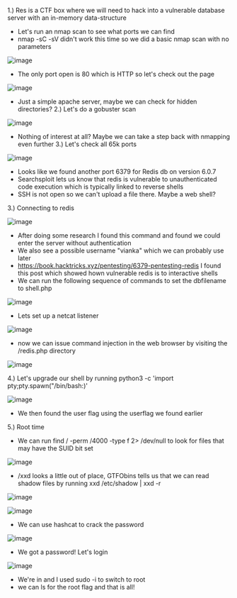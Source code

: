 1.) Res is a CTF box where we will need to hack into a vulnerable database server with an in-memory data-structure 
  - Let's run an nmap scan to see what ports we can find
  - nmap -sC -sV didn't work this time so we did a basic nmap scan with no parameters

![image](https://github.com/JordanPenaloza/TryHackMe/assets/113396128/346974ec-8827-424a-8cde-363348e861dc)

  - The only port open is 80 which is HTTP so let's check out the page
    
![image](https://github.com/JordanPenaloza/TryHackMe/assets/113396128/58f1167e-3f06-4c85-8e5d-5f1f3b5171b5)


  -  Just a simple apache server, maybe we can check for hidden directories?
2.) Let's do a gobuster scan

![image](https://github.com/JordanPenaloza/TryHackMe/assets/113396128/20cf9f09-8fd7-4a45-b4a0-e074bacfae3d)

  -  Nothing of interest at all? Maybe we can take a step back with nmapping even further
3.) Let's check all 65k ports

![image](https://github.com/JordanPenaloza/TryHackMe/assets/113396128/99683ce5-2ea7-4a7b-b5fe-969de4c78ba3)

  - Looks like we found another port 6379 for Redis db on version 6.0.7
  - Searchsploit lets us know that redis is vulnerable to unauthenticated code execution which is typically linked to reverse shells
  - SSH is not open so we can't upload a file there. Maybe a web shell?

3.) Connecting to redis

![image](https://github.com/JordanPenaloza/TryHackMe/assets/113396128/37d5cc63-778a-4047-bc27-f0b14be6ddde)

  - After doing some research I found this command and found we could enter the server without authentication
  - We also see a possible username "vianka" which we can probably use later
  - https://book.hacktricks.xyz/pentesting/6379-pentesting-redis I found this post which showed hown vulnerable redis is to interactive shells
  - We can run the following sequence of commands to set the dbfilename to shell.php

![image](https://github.com/JordanPenaloza/TryHackMe/assets/113396128/8bb810bf-f595-4810-b4ad-522fa6f9660a)

  - Lets set up a netcat listener

![image](https://github.com/JordanPenaloza/TryHackMe/assets/113396128/c256ccea-053e-410b-9375-4adc839c5095)


  - now we can issue command injection in the web browser by visiting the /redis.php directory

![image](https://github.com/JordanPenaloza/TryHackMe/assets/113396128/40a81411-5987-44c0-b4c3-5635f2424bdc)

4.) Let's upgrade our shell by running python3 -c 'import pty;pty.spawn("/bin/bash:)'

![image](https://github.com/JordanPenaloza/TryHackMe/assets/113396128/1581366e-412e-41b5-97c6-62b3664b71a9)

  - We then found the user flag using the userflag we found earlier

5.) Root time

  - We can run find / -perm /4000 -type f 2> /dev/null to look for files that may have the SUID bit set
    
![image](https://github.com/JordanPenaloza/TryHackMe/assets/113396128/e6b3b7d3-7b30-4fde-b1e0-caa491f39843)

  - /xxd looks a little out of place, GTFObins tells us that we can read shadow files by running xxd /etc/shadow | xxd -r
    
![image](https://github.com/JordanPenaloza/TryHackMe/assets/113396128/761ac09c-c694-447c-b073-9510bc6b8a15)

![image](https://github.com/JordanPenaloza/TryHackMe/assets/113396128/b3361fbe-190d-4d94-bd3f-74e8ec9a94e2)

  - We can use hashcat to crack the password

![image](https://github.com/JordanPenaloza/TryHackMe/assets/113396128/8c1cfb23-7b97-4c4b-bf7b-98847eaccb4e)

  - We got a password! Let's login

![image](https://github.com/JordanPenaloza/TryHackMe/assets/113396128/2e208b30-f158-4d97-a29f-95cc86d3ef11)

  - We're in and I used sudo -i to switch to root
  - we can ls for the root flag and that is all!





   














